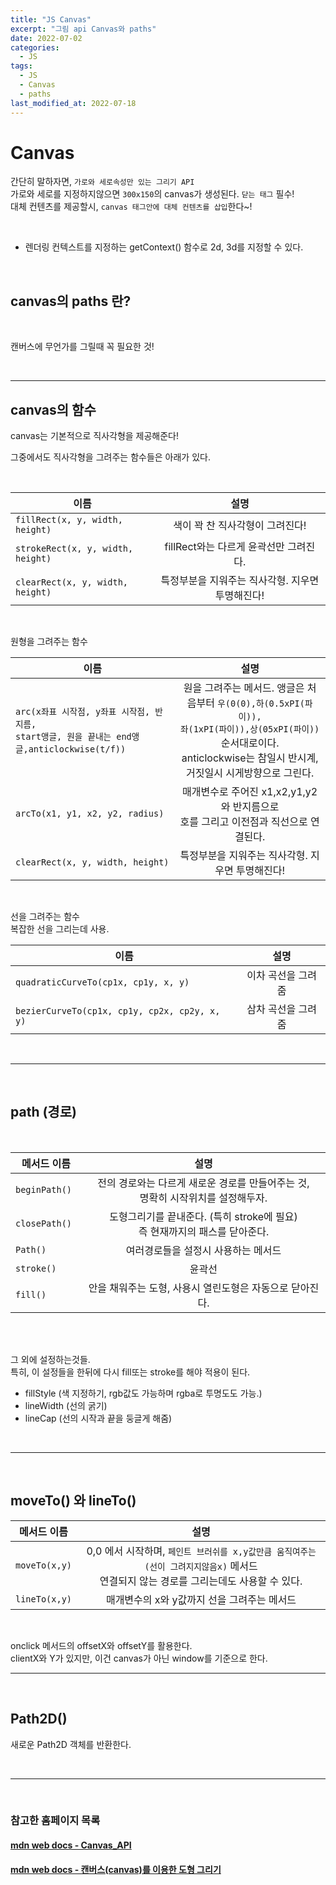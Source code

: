 ```yaml
---
title: "JS Canvas"
excerpt: "그림 api Canvas와 paths"
date: 2022-07-02
categories:
  - JS
tags:
  - JS
  - Canvas
  - paths
last_modified_at: 2022-07-18
---
```


# Canvas

간단히 말하자면, `가로와 세로속성만 있는 그리기 API`  
가로와 세로를 지정하지않으면 `300x150`의 canvas가 생성된다. `닫는 태그` 필수!  
대체 컨텐츠를 제공할시, `canvas 태그안에 대체 컨텐츠를 삽입`한다~!

<br>

- 렌더링 컨텍스트를 지정하는 getContext() 함수로 2d, 3d를 지정할 수 있다.

<br>

## canvas의 paths 란?

<br>

캔버스에 무언가를 그릴때 꼭 필요한 것!

<br>

---

## canvas의 함수

canvas는 기본적으로 직사각형을 제공해준다! <br>

그중에서도 직사각형을 그려주는 함수들은 아래가 있다.

<br>

| 이름                              |                       설명                       |
| --------------------------------- | :----------------------------------------------: |
| `fillRect(x, y, width, height)`   |         색이 꽉 찬 직사각형이 그려진다!          |
| `strokeRect(x, y, width, height)` |      fillRect와는 다르게 윤곽선만 그려진다.      |
| `clearRect(x, y, width, height)`  | 특정부분을 지워주는 직사각형. 지우면 투명해진다! |

<br>

원형을 그려주는 함수

| 이름                                                                                               |                                                                                         설명                                                                                          |
| -------------------------------------------------------------------------------------------------- | :-----------------------------------------------------------------------------------------------------------------------------------------------------------------------------------: |
| `arc(x좌표 시작점, y좌표 시작점, 반지름,`<br> `start앵글, 원을 끝내는 end앵글,anticlockwise(t/f))` | 원을 그려주는 메서드. 앵글은 처음부터 `우(0(0),하(0.5xPI(파이)),`<br>`좌(1xPI(파이)),상(05xPI(파이))` 순서대로이다. <br> anticlockwise는 참일시 반시계, 거짓일시 시게방향으로 그린다. |
| `arcTo(x1, y1, x2, y2, radius)`                                                                    |                                                매개변수로 주어진 x1,x2,y1,y2와 반지름으로<br> 호를 그리고 이전점과 직선으로 연결된다.                                                 |
| `clearRect(x, y, width, height)`                                                                   |                                                                   특정부분을 지워주는 직사각형. 지우면 투명해진다!                                                                    |

<br>

선을 그려주는 함수  
복잡한 선을 그리는데 사용.

| 이름                                          |        설명        |
| --------------------------------------------- | :----------------: |
| `quadraticCurveTo(cp1x, cp1y, x, y)`          | 이차 곡선을 그려줌 |
| `bezierCurveTo(cp1x, cp1y, cp2x, cp2y, x, y)` | 삼차 곡선을 그려줌 |

<br>

---

<br>

## path (경로)

<br>

| 메서드 이름    |                                         설명                                         |
| -------------- | :----------------------------------------------------------------------------------: |
| `beginPath() ` | 전의 경로와는 다르게 새로운 경로를 만들어주는 것, <br> 명확히 시작위치를 설정해두자. |
| `closePath()`  |   도형그리기를 끝내준다. (특히 stroke에 필요) <br> 즉 현재까지의 패스를 닫아준다.    |
| `Path()`       |                         여러경로들을 설정시 사용하는 메서드                          |
| `stroke()`     |                                        윤곽선                                        |
| `fill()`       |               안을 채워주는 도형, 사용시 열린도형은 자동으로 닫아진다.               |

<br>

<br>

그 외에 설정하는것들.  
특히, 이 설정들을 한뒤에 다시 fill또는 stroke를 해야 적용이 된다.

- fillStyle (색 지정하기, rgb값도 가능하며 rgba로 투명도도 가능.)
- lineWidth (선의 굵기)
- lineCap (선의 시작과 끝을 둥글게 해줌)

<br>

---

<br>

## moveTo() 와 lineTo()

| 메서드 이름   |                                                                   설명                                                                    |
| ------------- | :---------------------------------------------------------------------------------------------------------------------------------------: |
| `moveTo(x,y)` | 0,0 에서 시작하며, `페인트 브러쉬를 x,y값만큼 움직여주는(선이 그려지지않음x)` 메서드 <br> 연결되지 않는 경로를 그리는데도 사용할 수 있다. |
| `lineTo(x,y)` |                                                매개변수의 x와 y값까지 선을 그려주는 메서드                                                |

<br>

onclick 메서드의 offsetX와 offsetY를 활용한다.  
clientX와 Y가 있지만, 이건 canvas가 아닌 window를 기준으로 한다.

---

<br>

## Path2D()

새로운 Path2D 객체를 반환한다.

<br>

---

<br>

### 참고한 홈페이지 목록

#### [mdn web docs - Canvas_API](https://developer.mozilla.org/ko/docs/Web/API/Canvas_API/Tutorial/Basic_usage)

#### [mdn web docs - 캔버스(canvas)를 이용한 도형 그리기](https://developer.mozilla.org/ko/docs/Web/API/Canvas_API/Tutorial/Drawing_shapese)
